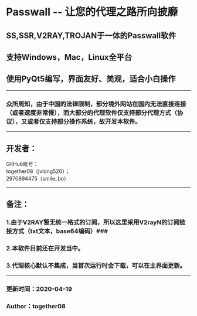 # Passwall -- 让您的代理之路所向披靡 #

## SS,SSR,V2RAY,TROJAN于一体的Passwall软件 ##

## 支持Windows，Mac，Linux全平台 ##

## 使用PyQt5编写，界面友好、美观，适合小白操作 ##

***

### 众所周知，由于中国的法律限制，部分境外网站在国内无法直接连接（或者速度非常慢），而大部分的代理软件仅支持部分代理方式（协议），又或者仅支持部分操作系统，故开发本软件。 ###

***
## 开发者： ##
GitHub账号：  
together08（jvlong520）；  
2970894475（smile_bo）

***

## 备注： ##

### 1.由于V2RAY暂无统一格式的订阅，所以这里采用V2rayN的订阅链接方式（txt文本，base64编码）### 

### 2.本软件目前还在开发当中。 ###

### 3.代理核心默认不集成，当首次运行时会下载，可以在主界面更新。 ###

***

### 更新时间：2020-04-19 ### 
### Author：together08 ###